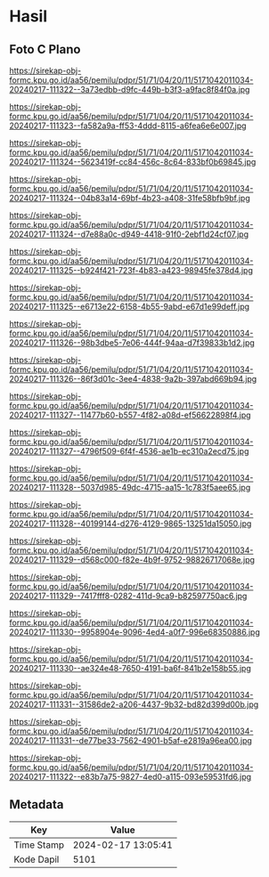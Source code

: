# Hasil

## Foto C Plano

https://sirekap-obj-formc.kpu.go.id/aa56/pemilu/pdpr/51/71/04/20/11/5171042011034-20240217-111322--3a73edbb-d9fc-449b-b3f3-a9fac8f84f0a.jpg

https://sirekap-obj-formc.kpu.go.id/aa56/pemilu/pdpr/51/71/04/20/11/5171042011034-20240217-111323--fa582a9a-ff53-4ddd-8115-a6fea6e6e007.jpg

https://sirekap-obj-formc.kpu.go.id/aa56/pemilu/pdpr/51/71/04/20/11/5171042011034-20240217-111324--5623419f-cc84-456c-8c64-833bf0b69845.jpg

https://sirekap-obj-formc.kpu.go.id/aa56/pemilu/pdpr/51/71/04/20/11/5171042011034-20240217-111324--04b83a14-69bf-4b23-a408-31fe58bfb9bf.jpg

https://sirekap-obj-formc.kpu.go.id/aa56/pemilu/pdpr/51/71/04/20/11/5171042011034-20240217-111324--d7e88a0c-d949-4418-91f0-2ebf1d24cf07.jpg

https://sirekap-obj-formc.kpu.go.id/aa56/pemilu/pdpr/51/71/04/20/11/5171042011034-20240217-111325--b924f421-723f-4b83-a423-98945fe378d4.jpg

https://sirekap-obj-formc.kpu.go.id/aa56/pemilu/pdpr/51/71/04/20/11/5171042011034-20240217-111325--e6713e22-6158-4b55-9abd-e67d1e99deff.jpg

https://sirekap-obj-formc.kpu.go.id/aa56/pemilu/pdpr/51/71/04/20/11/5171042011034-20240217-111326--98b3dbe5-7e06-444f-94aa-d7f39833b1d2.jpg

https://sirekap-obj-formc.kpu.go.id/aa56/pemilu/pdpr/51/71/04/20/11/5171042011034-20240217-111326--86f3d01c-3ee4-4838-9a2b-397abd669b94.jpg

https://sirekap-obj-formc.kpu.go.id/aa56/pemilu/pdpr/51/71/04/20/11/5171042011034-20240217-111327--11477b60-b557-4f82-a08d-ef56622898f4.jpg

https://sirekap-obj-formc.kpu.go.id/aa56/pemilu/pdpr/51/71/04/20/11/5171042011034-20240217-111327--4796f509-6f4f-4536-ae1b-ec310a2ecd75.jpg

https://sirekap-obj-formc.kpu.go.id/aa56/pemilu/pdpr/51/71/04/20/11/5171042011034-20240217-111328--5037d985-49dc-4715-aa15-1c783f5aee65.jpg

https://sirekap-obj-formc.kpu.go.id/aa56/pemilu/pdpr/51/71/04/20/11/5171042011034-20240217-111328--40199144-d276-4129-9865-13251da15050.jpg

https://sirekap-obj-formc.kpu.go.id/aa56/pemilu/pdpr/51/71/04/20/11/5171042011034-20240217-111329--d568c000-f82e-4b9f-9752-98826717068e.jpg

https://sirekap-obj-formc.kpu.go.id/aa56/pemilu/pdpr/51/71/04/20/11/5171042011034-20240217-111329--7417fff8-0282-411d-9ca9-b82597750ac6.jpg

https://sirekap-obj-formc.kpu.go.id/aa56/pemilu/pdpr/51/71/04/20/11/5171042011034-20240217-111330--9958904e-9096-4ed4-a0f7-996e68350886.jpg

https://sirekap-obj-formc.kpu.go.id/aa56/pemilu/pdpr/51/71/04/20/11/5171042011034-20240217-111330--ae324e48-7650-4191-ba6f-841b2e158b55.jpg

https://sirekap-obj-formc.kpu.go.id/aa56/pemilu/pdpr/51/71/04/20/11/5171042011034-20240217-111331--31586de2-a206-4437-9b32-bd82d399d00b.jpg

https://sirekap-obj-formc.kpu.go.id/aa56/pemilu/pdpr/51/71/04/20/11/5171042011034-20240217-111331--de77be33-7562-4901-b5af-e2819a96ea00.jpg

https://sirekap-obj-formc.kpu.go.id/aa56/pemilu/pdpr/51/71/04/20/11/5171042011034-20240217-111322--e83b7a75-9827-4ed0-a115-093e59531fd6.jpg


## Metadata

| Key        | Value               |
| ---------- | ------------------- |
| Time Stamp | 2024-02-17 13:05:41 |
| Kode Dapil | 5101                |



